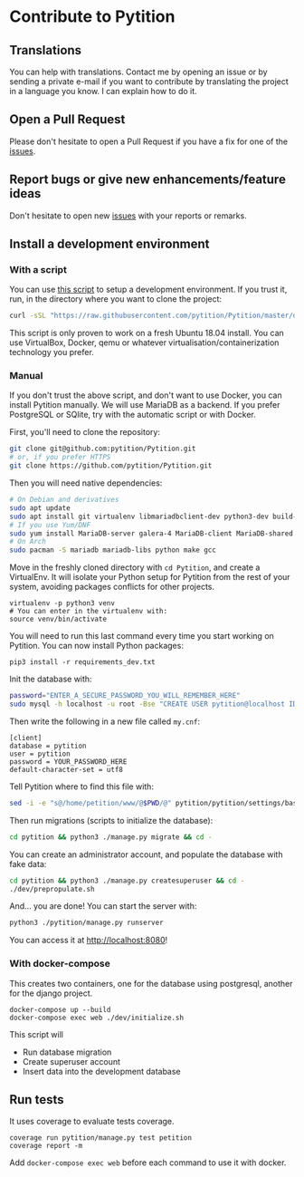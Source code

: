 # Contribute to Pytition

## Translations

You can help with translations.
Contact me by opening an issue or by sending a private e-mail if you want to contribute by translating the project
in a language you know. I can explain how to do it.

## Open a Pull Request

Please don't hesitate to open a Pull Request if you have a fix for one of the [issues](https://github.com/pytition/pytition/issues).
## Report bugs or give new enhancements/feature ideas
Don't hesitate to open new [issues](https://github.com/pytition/pytition/issues) with your reports or remarks.

## Install a development environment

### With a script

You can use [this script](https://github.com/pytition/Pytition/blob/master/dev/dev_setup.sh) to setup a development environment.
If you trust it, run, in the directory where you want to clone the project:

```bash
curl -sSL "https://raw.githubusercontent.com/pytition/Pytition/master/dev/dev_setup.sh" | sh
```

This script is only proven to work on a fresh Ubuntu 18.04 install.
You can use VirtualBox, Docker, qemu or whatever virtualisation/containerization technology you prefer.

### Manual

If you don't trust the above script, and don't want to use Docker, you can install Pytition manually.
We will use MariaDB as a backend. If you prefer PostgreSQL or SQlite, try with the automatic script or with Docker.

First, you'll need to clone the repository:
```bash
git clone git@github.com:pytition/Pytition.git
# or, if you prefer HTTPS
git clone https://github.com/pytition/Pytition.git
```
Then you will need native dependencies:
```bash
# On Debian and derivatives
sudo apt update
sudo apt install git virtualenv libmariadbclient-dev python3-dev build-essential mariadb-server
# If you use Yum/DNF
sudo yum install MariaDB-server galera-4 MariaDB-client MariaDB-shared MariaDB-backup MariaDB-common git python3 python3-virtualenv make gcc
# On Arch
sudo pacman -S mariadb mariadb-libs python make gcc
```
Move in the freshly cloned directory with `cd Pytition`, and create a VirtualEnv.
It will isolate your Python setup for Pytition from the rest of your system, avoiding packages conflicts for other projects.
```
virtualenv -p python3 venv
# You can enter in the virtualenv with:
source venv/bin/activate
```
You will need to run this last command every time you start working on Pytition.
You can now install Python packages:
```
pip3 install -r requirements_dev.txt
```
Init the database with:
```bash
password="ENTER_A_SECURE_PASSWORD_YOU_WILL_REMEMBER_HERE"
sudo mysql -h localhost -u root -Bse "CREATE USER pytition@localhost IDENTIFIED BY '${password}'; CREATE DATABASE pytition; GRANT USAGE ON *.* TO 'pytition'@localhost IDENTIFIED BY '${password}'; GRANT ALL privileges ON pytition.* TO pytition@localhost; FLUSH PRIVILEGES;"
```
Then write the following in a new file called `my.cnf`:
```
[client]
database = pytition
user = pytition
password = YOUR_PASSWORD_HERE
default-character-set = utf8
```
Tell Pytition where to find this file with:
```bash
sed -i -e "s@/home/petition/www/@$PWD/@" pytition/pytition/settings/base.py
```
Then run migrations (scripts to initialize the database):
```bash
cd pytition && python3 ./manage.py migrate && cd -
```
You can create an administrator account, and populate the database with fake data:
```bash
cd pytition && python3 ./manage.py createsuperuser && cd -
./dev/prepropulate.sh
```
And… you are done! You can start the server with:
```bash
python3 ./pytition/manage.py runserver
```
You can access it at [http://localhost:8080](http://localhost:8080)!
### With docker-compose
This creates two containers, one for the database using postgresql, another for the django project.
```
docker-compose up --build
docker-compose exec web ./dev/initialize.sh
```
This script will
* Run database migration
* Create superuser account
* Insert data into the development database
## Run tests
It uses coverage to evaluate tests coverage.
```
coverage run pytition/manage.py test petition
coverage report -m
```
Add `docker-compose exec web` before each command to use it with docker.
